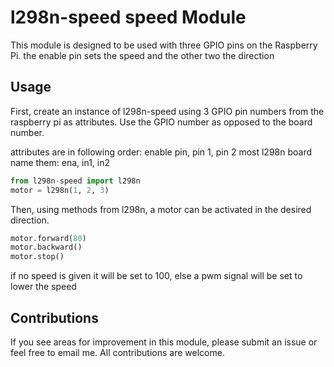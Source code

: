 # l298n-speed speed Module
This module is designed to be used with three GPIO pins on the Raspberry Pi.
the enable pin sets the speed and the other two the direction

## Usage
First, create an instance of l298n-speed using 3 GPIO pin numbers from the raspberry pi as
attributes. Use the GPIO number as opposed to the board number.

attributes are in following order: enable pin, pin 1, pin 2
most l298n board name them: ena, in1, in2

```python
from l298n-speed import l298n
motor = l298n(1, 2, 3)
```

Then, using methods from l298n, a motor can be activated in the desired direction.
```python
motor.forward(80)
motor.backward()
motor.stop()
```
if no speed is given it will be set to 100, else a pwm signal will be set to lower the speed


## Contributions
If you see areas for improvement in this module, please submit an issue or
feel free to email me. All contributions are welcome.
